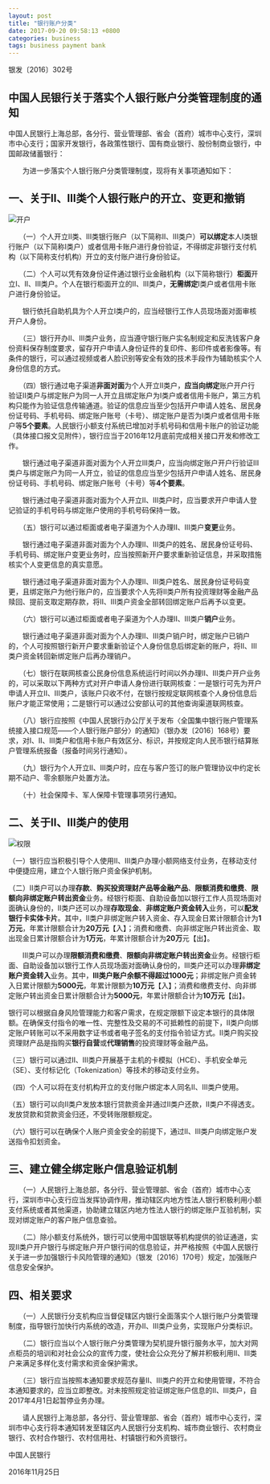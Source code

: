 ```yaml
---
layout: post
title: "银行账户分类"
date: 2017-09-20 09:58:13 +0800
categories: business
tags: business payment bank
---
```


银发〔2016〕302号

## 中国人民银行关于落实个人银行账户分类管理制度的通知

中国人民银行上海总部，各分行、营业管理部、省会（首府）城市中心支行，深圳市中心支行；国家开发银行，各政策性银行、国有商业银行、股份制商业银行，中国邮政储蓄银行：

　　为进一步落实个人银行账户分类管理制度，现将有关事项通知如下：

## 一、关于Ⅱ、Ⅲ类个人银行账户的开立、变更和撤销

![开户](images/open-account.jpg)

　　（一）个人开立Ⅱ类、Ⅲ类银行账户（以下简称Ⅱ、Ⅲ类户）**可以绑定**本人I类银行账户（以下简称Ⅰ类户）或者信用卡账户进行身份验证，不得绑定非银行支付机构（以下简称支付机构）开立的支付账户进行身份验证。

　　（二）个人可以凭有效身份证件通过银行业金融机构（以下简称银行）**柜面**开立Ⅰ、Ⅱ、Ⅲ类户。个人在银行柜面开立的Ⅱ、Ⅲ类户，**无需绑定**Ⅰ类户或者信用卡账户进行身份验证。

　　银行依托自助机具为个人开立Ⅰ类户的，应当经银行工作人员现场面对面审核开户人身份。

　　（三）银行开办Ⅱ、Ⅲ类户业务，应当遵守银行账户实名制规定和反洗钱客户身份资料保存制度要求，留存开户申请人身份证件的复印件、影印件或者影像等。有条件的银行，可以通过视频或者人脸识别等安全有效的技术手段作为辅助核实个人身份信息的方式。

　　（四）银行通过电子渠道**非面对面**为个人开立Ⅱ类户，**应当向绑定**账户开户行验证Ⅱ类户与绑定账户为同一人开立且绑定账户为Ⅰ类户或者信用卡账户，第三方机构只能作为验证信息传输通道。验证的信息应当至少包括开户申请人姓名、居民身份证号码、手机号码、绑定账户账号（卡号）、绑定账户是否为Ⅰ类户或者信用卡账户等**5个要素**。人民银行小额支付系统已增加对手机号码和信用卡账户的验证功能（具体接口报文见附件），银行应当于2016年12月底前完成相关接口开发和修改工作。

　　银行通过电子渠道非面对面为个人开立Ⅲ类户，应当向绑定账户开户行验证Ⅲ类户与绑定账户为同一人开立，验证的信息应当至少包括开户申请人姓名、居民身份证号码、手机号码、绑定账户账号（卡号）等**4个要素**。

　　银行通过电子渠道非面对面为个人开立Ⅱ、Ⅲ类户时，应当要求开户申请人登记验证的手机号码与绑定账户使用的手机号码保持一致。

　　（五）银行可以通过柜面或者电子渠道为个人办理Ⅱ、Ⅲ类户**变更**业务。

　　银行通过电子渠道非面对面为个人办理Ⅱ、Ⅲ类户的姓名、居民身份证号码、手机号码、绑定账户变更业务时，应当按照新开户要求重新验证信息，并采取措施核实个人变更信息的真实意愿。

　　银行通过电子渠道非面对面为个人办理Ⅱ、Ⅲ类户姓名、居民身份证号码变更，且绑定账户为他行账户的，应当要求个人先将Ⅱ类户所有投资理财等金融产品赎回、提前支取定期存款，将Ⅱ、Ⅲ类户资金全部转回绑定账户后再予以变更。

　　（六）银行可以通过柜面或者电子渠道为个人办理Ⅱ、Ⅲ类户**销户**业务。

　　银行通过电子渠道非面对面为个人办理Ⅱ、Ⅲ类户销户时，绑定账户已销户的，个人可按照银行新开户要求重新验证个人身份信息后绑定新的账户，将Ⅱ、Ⅲ类户资金转回新绑定账户后再办理销户。

　　（七）银行在联网核查公民身份信息系统运行时间以外办理Ⅱ、Ⅲ类户开户业务的，可以采取以下两种方式对开户申请人身份进行联网核查：一是银行可先为开户申请人开立Ⅱ、Ⅲ类户，该账户只收不付，在银行按规定联网核查个人身份信息后账户才能正常使用；二是银行可以通过公安部认可的其他查询渠道联网核查。

　　（八）银行应按照《中国人民银行办公厅关于发布〈全国集中银行账户管理系统接入接口规范——个人银行账户部分〉的通知》（银办发〔2016〕168号）要求，对Ⅰ、Ⅱ、Ⅲ类户和信用卡账户有效区分、标识，并按规定向人民币银行结算账户管理系统报备（报备时间另行通知）。

　　（九）银行为个人开立Ⅱ、Ⅲ类户时，应在与客户签订的账户管理协议中约定长期不动户、零余额账户处置方法。

　　（十）社会保障卡、军人保障卡管理事项另行通知。

## 二、关于Ⅱ、Ⅲ类户的使用

![权限](images/account-limit.jpg)

（一）银行应当积极引导个人使用Ⅱ、Ⅲ类户办理小额网络支付业务，在移动支付中便捷应用，建立个人银行账户资金保护机制。

（二）Ⅱ类户可以办理**存款**、**购买投资理财产品等金融产品**、**限额消费和缴费**、**限额向非绑定账户转出资金**业务。经银行柜面、自助设备加以银行工作人员现场面对面确认身份的，Ⅱ类户还可以办理**存取现金**、**非绑定账户资金转入**业务，可以**配发银行卡实体卡片**。其中，Ⅱ类户非绑定账户转入资金、存入现金日累计限额合计为**1万元**，年累计限额合计为**20万元**【入】；消费和缴费、向非绑定账户转出资金、取出现金日累计限额合计为**1万元**，年累计限额合计为**20万**元【出】。

　　Ⅲ类户可以办理**限额消费和缴费**、**限额向非绑定账户转出资金**业务。经银行柜面、自助设备加以银行工作人员现场面对面确认身份的，Ⅲ类户还可以办理**非绑定账户资金转入**业务。其中，**Ⅲ类户账户余额不得超过1000元**；非绑定账户资金转入日累计限额为**5000元**，年累计限额为**10万元**【入】；消费和缴费支付、向非绑定账户转出资金日累计限额合计为**5000元**，年累计限额合计为**10万元**【出】。

银行可以根据自身风险管理能力和客户需求，在规定限额下设定本银行的具体限额。在确保支付指令的唯一性、完整性及交易的不可抵赖性的前提下，Ⅱ类户向绑定账户转账可以不采用数字证书或者电子签名的支付指令验证方式。Ⅱ类户购买投资理财产品是指购买**银行自营**或**代理销售**的投资理财等金融产品。

（三）银行可以通过Ⅱ、Ⅲ类户开展基于主机的卡模拟（HCE）、手机安全单元（SE）、支付标记化（Tokenization）等技术的移动支付业务。

（四）个人可以将在支付机构开立的支付账户绑定本人同名Ⅱ、Ⅲ类户使用。

（五）银行可以向Ⅱ类户发放本银行贷款资金并通过Ⅱ类户还款，Ⅱ类户不得透支。发放贷款和贷款资金归还，不受转账限额规定。

（六）银行可以在确保个人账户资金安全的前提下，通过Ⅱ、Ⅲ类户向绑定账户发送指令扣划资金。

## 三、建立健全绑定账户信息验证机制

　　（一）人民银行上海总部，各分行、营业管理部、省会（首府）城市中心支行，深圳市中心支行应当发挥协调作用，推动辖区内地方性法人银行积极利用小额支付系统或者其他渠道，协助建立辖区内地方性法人银行的绑定账户互验机制，实现对绑定账户的客户账户信息查验。

　　（二）除小额支付系统外，银行可以使用中国银联等机构提供的验证通道，实现Ⅱ类户开户银行与绑定账户开户银行间的信息验证，并严格按照《中国人民银行关于进一步加强银行卡风险管理的通知》（银发〔2016〕170号）规定，加强账户信息安全保护。

## 四、相关要求

　　（一）人民银行分支机构应当督促辖区内银行全面落实个人银行账户分类管理制度，指导银行加快行内系统的改造，开办Ⅱ、Ⅲ类户业务，实现账户分类标识。

　　（二）银行应当以个人银行账户分类管理为契机提升银行服务水平，加大对网点柜员的培训和对社会公众的宣传力度，使社会公众充分了解并积极利用Ⅱ、Ⅲ类户来满足多样化支付需求和资金保护需求。

　　（三）银行应当按照本通知要求规范存量Ⅱ、Ⅲ类户的开立和使用管理，不符合本通知要求的，应当立即整改。对未按照规定验证绑定账户信息的Ⅱ、Ⅲ类户，自2017年4月1日起暂停业务办理。

　　请人民银行上海总部，各分行、营业管理部、省会（首府）城市中心支行，深圳市中心支行将本通知转发至辖区内人民银行分支机构、城市商业银行、农村商业银行、农村合作银行、农村信用社、村镇银行和外资银行。

中国人民银行

 

2016年11月25日